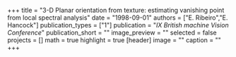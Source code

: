 +++
title = "3-D Planar orientation from texture: estimating vanishing point from local spectral analysis"
date = "1998-09-01"
authors = ["E. Ribeiro","E. Hancock"]
publication_types = ["1"]
publication = "_IX British machine Vision Conference_"
publication_short = ""
image_preview = ""
selected = false
projects = []
math = true
highlight = true
[header]
image = ""
caption = ""
+++

